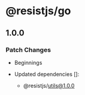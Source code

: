 # @resistjs/go

## 1.0.0
### Patch Changes



- Beginnings

- Updated dependencies []:
  - @resistjs/utils@1.0.0
